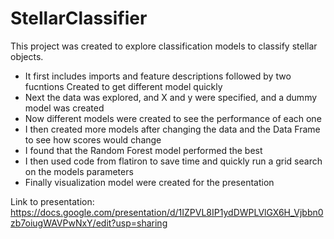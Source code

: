 # StellarClassifier

This project was created to explore classification models to classify stellar objects.

  - It first includes imports and feature descriptions followed by two fucntions Created to get different model quickly
  - Next the data was explored, and X and y were specified, and a dummy model was created
  - Now different models were created to see the performance of each one
  - I then created more models after changing the data and the Data Frame to see how scores would change
  - I found that the Random Forest model performed the best
  - I then used code from flatiron to save time and quickly run a grid search on the models parameters
  - Finally visualization model were created for the presentation
  
  
 Link to presentation:
 https://docs.google.com/presentation/d/1IZPVL8IP1ydDWPLVlGX6H_Vjbbn0zb7oiugWAVPwNxY/edit?usp=sharing
